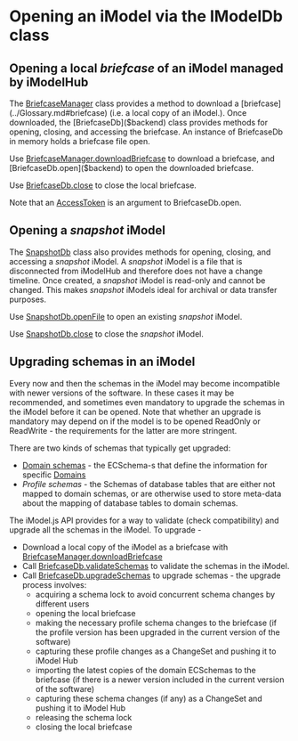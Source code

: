 # Opening an iModel via the IModelDb class

## Opening a local *briefcase* of an iModel managed by iModelHub

The [BriefcaseManager]($backend) class provides a method to download a [briefcase](../Glossary.md#briefcase) (i.e. a local copy of an iModel.).
Once downloaded, the [BriefcaseDb]($backend) class provides methods for opening, closing, and accessing the briefcase. An instance of BriefcaseDb in memory holds a briefcase file open.

Use [BriefcaseManager.downloadBriefcase]($backend) to download a briefcase, and [BriefcaseDb.open]($backend) to open the downloaded briefcase.

Use [BriefcaseDb.close]($backend) to close the local briefcase.

Note that an [AccessToken](../common/AccessToken.md) is an argument to BriefcaseDb.open.

## Opening a *snapshot* iModel

The [SnapshotDb]($backend) class also provides methods for opening, closing, and accessing a *snapshot* iModel.
A *snapshot* iModel is a file that is disconnected from iModelHub and therefore does not have a change timeline.
Once created, a *snapshot* iModel is read-only and cannot be changed.
This makes *snapshot* iModels ideal for archival or data transfer purposes.

Use [SnapshotDb.openFile]($backend) to open an existing *snapshot* iModel.

Use [SnapshotDb.close]($backend) to close the *snapshot* iModel.

## Upgrading schemas in an iModel

Every now and then the schemas in the iModel may become incompatible with newer versions of the software. In these cases it may be recommended, and sometimes even mandatory to upgrade the schemas in the iModel before it can be opened. Note that whether an upgrade is mandatory may depend on if the model is to be opened ReadOnly or ReadWrite - the requirements for the latter are more stringent.

There are two kinds of schemas that typically get upgraded:
* [Domain schemas](../../bis/intro/schemas-domains) - the ECSchema-s that define the information for specific [Domains](../../bis/intro/glossary/#domain)
* *Profile schemas* - the Schemas of database tables that are either not mapped to domain schemas, or are otherwise used to store meta-data about the mapping of database tables to domain schemas.

The iModel.js API provides for a way to validate (check compatibility) and upgrade all the schemas in the iModel. To upgrade -
* Download a local copy of the iModel as a briefcase with [BriefcaseManager.downloadBriefcase]($backend)
* Call [BriefcaseDb.validateSchemas]($backend) to validate the schemas in the iModel.
* Call [BriefcaseDb.upgradeSchemas]($backend) to upgrade schemas - the upgrade process involves:
  - acquiring a schema lock to avoid concurrent schema changes by different users
  - opening the local briefcase
  - making the necessary profile schema changes to the briefcase (if the profile version has been upgraded in the current version of the software)
  - capturing these profile changes as a ChangeSet and pushing it to iModel Hub
  - importing the latest copies of the domain ECSchemas to the briefcase (if there is a newer version included in the current version of the software)
  - capturing these schema changes (if any) as a ChangeSet and pushing it to iModel Hub
  - releasing the schema lock
  - closing the local briefcase